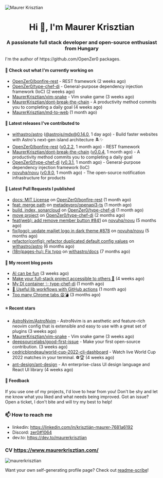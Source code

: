 ![Maurer Krisztian](https://user-images.githubusercontent.com/48491140/201497104-1836aea0-27cc-42fa-909c-26219dda6d61.png)

<h1 align="center">Hi 👋, I'm Maurer Krisztian</h1>
<h3 align="center">A passionate full stack developer and open-source enthusiast from Hungary</h3>
I'm the author of https://github.com/OpenZer0 packages.

#### 👷 Check out what I'm currently working on

- [OpenZer0/bonfire-rest](https://github.com/OpenZer0/bonfire-rest) - REST framework (2 weeks ago)
- [OpenZer0/type-chef-di](https://github.com/OpenZer0/type-chef-di) -  General-purpose dependency injection framework (IoC) (2 weeks ago)
- [MaurerKrisztian/vim-snake](https://github.com/MaurerKrisztian/vim-snake) - Vim snake game (3 weeks ago)
- [MaurerKrisztian/dont-break-the-chain](https://github.com/MaurerKrisztian/dont-break-the-chain) - A productivity method commits you to completing a daily goal  (4 weeks ago)
- [MaurerKrisztian/md-to-web](https://github.com/MaurerKrisztian/md-to-web) (1 month ago)

#### 🔭 Latest releases I've contributed to

- [withastro/astro](https://github.com/withastro/astro) ([@astrojs/mdx@0.14.0](https://github.com/withastro/astro/releases/tag/%40astrojs/mdx%400.14.0), 1 day ago) - Build faster websites with Astro&#39;s next-gen island architecture 🏝✨
- [OpenZer0/bonfire-rest](https://github.com/OpenZer0/bonfire-rest) ([v0.2.2](https://github.com/OpenZer0/bonfire-rest/releases/tag/v0.2.2), 1 month ago) - REST framework
- [MaurerKrisztian/dont-break-the-chain](https://github.com/MaurerKrisztian/dont-break-the-chain) ([v0.0.4](https://github.com/MaurerKrisztian/dont-break-the-chain/releases/tag/v0.0.4), 1 month ago) - A productivity method commits you to completing a daily goal 
- [OpenZer0/type-chef-di](https://github.com/OpenZer0/type-chef-di) ([v0.3.1](https://github.com/OpenZer0/type-chef-di/releases/tag/v0.3.1), 1 month ago) -  General-purpose dependency injection framework (IoC)
- [novuhq/novu](https://github.com/novuhq/novu) ([v0.9.0](https://github.com/novuhq/novu/releases/tag/v0.9.0), 1 month ago) - The open-source notification infrastructure for products

#### 🔨 Latest Pull Requests I published

- [docs: MIT License](https://github.com/OpenZer0/bonfire-rest/pull/3) on [OpenZer0/bonfire-rest](https://github.com/OpenZer0/bonfire-rest) (1 month ago)
- [feat: merge path](https://github.com/metadevpro/openapi3-ts/pull/91) on [metadevpro/openapi3-ts](https://github.com/metadevpro/openapi3-ts) (1 month ago)
- [build, index, sonarcloud](https://github.com/OpenZer0/type-chef-di/pull/2) on [OpenZer0/type-chef-di](https://github.com/OpenZer0/type-chef-di) (1 month ago)
- [move project](https://github.com/OpenZer0/type-chef-di/pull/1) on [OpenZer0/type-chef-di](https://github.com/OpenZer0/type-chef-di) (2 months ago)
- [feat(web): add remove member button #841](https://github.com/novuhq/novu/pull/888) on [novuhq/novu](https://github.com/novuhq/novu) (5 months ago)
- [fix(logo): update mailjet logo in dark theme #878](https://github.com/novuhq/novu/pull/887) on [novuhq/novu](https://github.com/novuhq/novu) (5 months ago)
- [refactor(config): refactor duplicated default config values](https://github.com/withastro/astro/pull/3504) on [withastro/astro](https://github.com/withastro/astro) (6 months ago)
- [i18n(pages-hu): Fix typo](https://github.com/withastro/docs/pull/706) on [withastro/docs](https://github.com/withastro/docs) (7 months ago)

#### 📜 My recent blog posts

- [AI can be fun](https://dev.to/maurerkrisztian/ai-can-be-fun-4f89) (3 weeks ago)
- [Make your full-stack project accessible to others 🚀](https://dev.to/maurerkrisztian/make-your-full-stack-project-accessible-to-other-483p) (4 weeks ago)
- [My DI container ✨ type-chef-di](https://dev.to/maurerkrisztian/my-di-container-type-chef-di-23ol) (1 month ago)
- [🔨 Useful lib workflows with GitHub actions](https://dev.to/maurerkrisztian/useful-lib-workflows-with-github-actions-3k01) (1 month ago)
- [Too many Chrome tabs 😩💣](https://dev.to/maurerkrisztian/too-many-chrome-tabs-57a2) (3 months ago)

#### ⭐ Recent stars

- [AstroNvim/AstroNvim](https://github.com/AstroNvim/AstroNvim) - AstroNvim is an aesthetic and feature-rich neovim config that is extensible and easy to use with a great set of plugins  (3 weeks ago)
- [MaurerKrisztian/vim-snake](https://github.com/MaurerKrisztian/vim-snake) - Vim snake game (3 weeks ago)
- [deepsourcelabs/good-first-issue](https://github.com/deepsourcelabs/good-first-issue) - Make your first open-source contribution. (3 weeks ago)
- [cedricblondeau/world-cup-2022-cli-dashboard](https://github.com/cedricblondeau/world-cup-2022-cli-dashboard) - Watch live World Cup 2022 matches in your terminal. ⚽🏆 (4 weeks ago)
- [ant-design/ant-design](https://github.com/ant-design/ant-design) - An enterprise-class UI design language and React UI library (4 weeks ago)

#### 💬 Feedback

If you use one of my projects, I'd love to hear from you! Don't be shy and let me know what you liked
and what needs being improved. Got an issue? Open a ticket, I don't bite and will try my best to help!

### 📫 How to reach me
- linkedin: https://linkedin.com/in/krisztián-maurer-7681a6192
- Discord: <a href="https://discord.com/users/zer0#1064"> zer0#1064</a>
- dev.to: https://dev.to/maurerkrisztian

### CV https://www.maurerkrisztian.com/

<p><img align="center" src="https://github-readme-streak-stats.herokuapp.com/?user=maurerkrisztian&" alt="maurerkrisztian" /></p>

Want your own self-generating profile page? Check out [readme-scribe](https://github.com/muesli/readme-scribe)!
